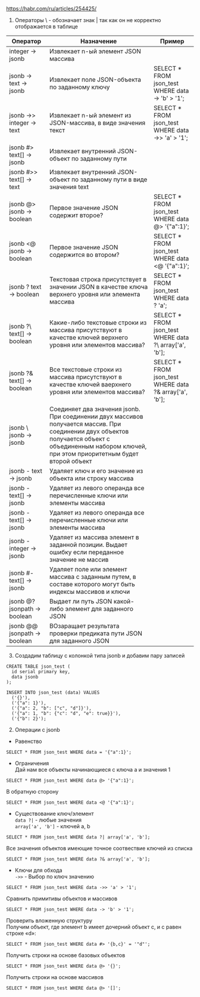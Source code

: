 https://habr.com/ru/articles/254425/
1. Операторы
\ - обозначает знак | так как он не корректно отображается в таблице

| Оператор                    | Назначение                                                                                                                                                                                            | Пример                                                 |
|-----------------------------|-------------------------------------------------------------------------------------------------------------------------------------------------------------------------------------------------------|--------------------------------------------------------|
| integer → jsonb             | Извлекает n-ый элемент JSON массива                                                                                                                                                                   |                                                        |
| jsonb -> text → jsonb       | Извлекает поле JSON-объекта по заданному ключу                                                                                                                                                        | SELECT * FROM json_test WHERE data -> 'b' > '1';       |
| jsonb ->> integer → text    | Извлекает n-ый элемент из JSON-массива, в виде значения текст                                                                                                                                         | SELECT * FROM json_test WHERE data ->> 'a' > '1';      |
| jsonb #> text[] → jsonb     | Извлекает внутренний JSON-объект по заданному пути                                                                                                                                                    |                                                        |
| jsonb #>> text[] → text     | Извлекает внутренний JSON-объект по заданному пути в виде значения text                                                                                                                               |                                                        |
| jsonb @> jsonb → boolean    | Первое значение JSON содержит второе?                                                                                                                                                                 | SELECT * FROM json_test WHERE data @> '{"a":1}';       |
| jsonb <@ jsonb → boolean    | Первое значение JSON содержится во втором?                                                                                                                                                            | SELECT * FROM json_test WHERE data <@ '{"a":1}';       |
| jsonb ? text → boolean      | Текстовая строка присутствует в значении JSON в качестве ключа верхнего уровня или элемента массива                                                                                                   | SELECT * FROM json_test WHERE data ? 'a';              |
| jsonb ?\ text[] → boolean   | Какие-либо текстовые строки из массива присутствуют в качестве ключей верхнего уровня или элементов массива?                                                                                          | SELECT * FROM json_test WHERE data ?\ array['a', 'b']; |
| jsonb ?& text[] → boolean   | Все текстовые строки из массива присутствуют в качестве ключей ваерхнего уровня или элементов массива?                                                                                                | SELECT * FROM json_test WHERE data ?& array['a', 'b']; |
| jsonb \\ jsonb → jsonb      | Соединяет два значения jsonb. При соединении двух массивов получается массив. При соединении двух объектов получается объект с объединенным набором ключей, при этом приоритетным будет второй объект |                                                        |
| jsonb - text → jsonb        | Удаляет ключ и его значение из объекта или строку массива                                                                                                                                             |                                                        |
| jsonb - text[] → jsonb      | Удаляет из левого операнда все перечисленные ключи или элементы массива                                                                                                                               |                                                        |
| jsonb - text[] → jsonb      | Удаляет из левого операнда все перечисленные ключи или элементы массива                                                                                                                               |                                                        |
| jsonb - integer → jsonb     | Удаляет из массива элемент в заданной позиции. Выдает ошибку если переданное значение не массив                                                                                                       |                                                        |
| jsonb #- text[] → jsonb     | Удаляет поле или элемент массива с заданным путем, в составе которого могут быть индексы массивов и ключи                                                                                             |                                                        |
| jsonb @? jsonpath → boolean | Выдает ли путь JSON какой-либо элемент для заданного JSON                                                                                                                                             |                                                        |
| jsonb @@ jsonpath → boolean | ВОзаращает результата проверки предиката пути JSON для заданного JSON                                                                                                                                 |                                                        |

3. Создадим таблицу с колонкой типа jsonb и добавим пару записей
```
CREATE TABLE json_test (
  id serial primary key,
  data jsonb
);

INSERT INTO json_test (data) VALUES 
  ('{}'),
  ('{"a": 1}'),
  ('{"a": 2, "b": ["c", "d"]}'),
  ('{"a": 1, "b": {"c": "d", "e": true}}'),
  ('{"b": 2}');
```

2. Операции с jsonb
- Равенство
```
SELECT * FROM json_test WHERE data = '{"a":1}';
```

- Ограничения</br>
  Дай нам все объекты начинающиеся с ключа а и значения 1
```
SELECT * FROM json_test WHERE data @> '{"a":1}';
```
В обратную сторону
```
SELECT * FROM json_test WHERE data <@ '{"a":1}';
```

- Существование ключ/элемент</br>
`data ?|` - любые значения</br>
`array['a', 'b']` - ключей a, b
```
SELECT * FROM json_test WHERE data ?| array['a', 'b'];
```
Все значения объектов имеющие точное соотвествие ключей из списка
```
SELECT * FROM json_test WHERE data ?& array['a', 'b'];
```

- Ключи для обхода</br>
`->>` - Выбор по ключ значению</br>
```
SELECT * FROM json_test WHERE data ->> 'a' > '1';
```

Сравнить примитивы объектов и массивов
```
SELECT * FROM json_test WHERE data -> 'b' > '1';
```

Проверить вложенную структуру</br>
Получим объект, где элемент b имеет дочерний объект c, и с равен строке «d»:
```
SELECT * FROM json_test WHERE data #> '{b,c}' = '"d"';
```

Получить строки на основе базовых объектов
```
SELECT * FROM json_test WHERE data @> '{}';
```

Получить строки на основе массивов
```
SELECT * FROM json_test WHERE data @> '[]';
```